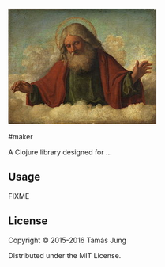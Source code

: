 
![](doc/Cima_da_Conegliano_God_the_Father.jpg)

#maker

A Clojure library designed for ...

## Usage

FIXME

## License

Copyright © 2015-2016 Tamás Jung

Distributed under the MIT License.
